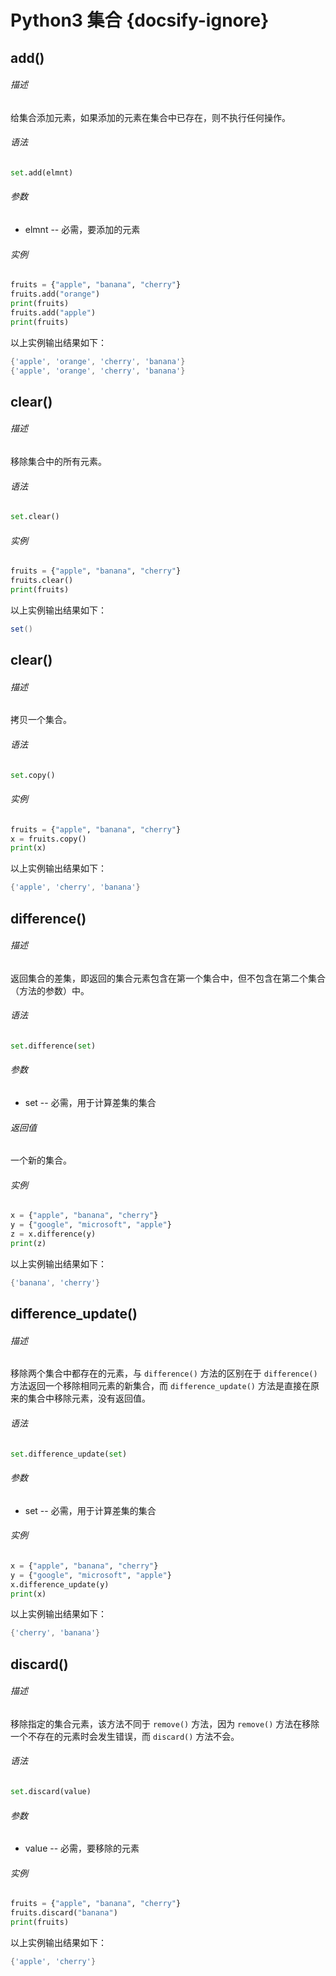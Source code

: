 # Python3 集合 {docsify-ignore}

## add()

###### 描述

给集合添加元素，如果添加的元素在集合中已存在，则不执行任何操作。

###### 语法

```python
set.add(elmnt)
```

###### 参数

- elmnt -- 必需，要添加的元素

###### 实例

```python
fruits = {"apple", "banana", "cherry"}
fruits.add("orange") 
print(fruits)
fruits.add("apple")
print(fruits)
```

以上实例输出结果如下：

```powershell
{'apple', 'orange', 'cherry', 'banana'}
{'apple', 'orange', 'cherry', 'banana'}
```

## clear()

###### 描述

移除集合中的所有元素。

###### 语法

```python
set.clear()
```

###### 实例

```python
fruits = {"apple", "banana", "cherry"}
fruits.clear()
print(fruits)
```

以上实例输出结果如下：

```powershell
set()
```

## clear()

###### 描述

拷贝一个集合。

###### 语法

```python
set.copy()
```

###### 实例

```python
fruits = {"apple", "banana", "cherry"}
x = fruits.copy()
print(x)
```

以上实例输出结果如下：

```powershell
{'apple', 'cherry', 'banana'}
```

## difference()

###### 描述

返回集合的差集，即返回的集合元素包含在第一个集合中，但不包含在第二个集合（方法的参数）中。

###### 语法

```python
set.difference(set)
```

###### 参数

- set -- 必需，用于计算差集的集合

###### 返回值

一个新的集合。

###### 实例

```python
x = {"apple", "banana", "cherry"}
y = {"google", "microsoft", "apple"}
z = x.difference(y)
print(z)
```

以上实例输出结果如下：

```powershell
{'banana', 'cherry'}
```

## difference_update()

###### 描述

移除两个集合中都存在的元素，与 `difference()` 方法的区别在于 `difference()` 方法返回一个移除相同元素的新集合，而 `difference_update()` 方法是直接在原来的集合中移除元素，没有返回值。

###### 语法

```python
set.difference_update(set)
```

###### 参数

- set -- 必需，用于计算差集的集合

###### 实例

```python
x = {"apple", "banana", "cherry"}
y = {"google", "microsoft", "apple"}
x.difference_update(y)
print(x)
```

以上实例输出结果如下：

```powershell
{'cherry', 'banana'}
```

## discard()

###### 描述

移除指定的集合元素，该方法不同于 `remove()` 方法，因为 `remove()` 方法在移除一个不存在的元素时会发生错误，而 `discard()` 方法不会。

###### 语法

```python
set.discard(value)
```

###### 参数

- value -- 必需，要移除的元素

###### 实例

```python
fruits = {"apple", "banana", "cherry"}
fruits.discard("banana")
print(fruits)
```

以上实例输出结果如下：

```powershell
{'apple', 'cherry'}
```
